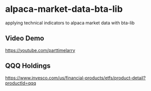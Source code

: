 # alpaca-market-data-bta-lib

applying technical indicators to alpaca market data with bta-lib

## Video Demo

https://youtube.com/parttimelarry

## QQQ Holdings

https://www.invesco.com/us/financial-products/etfs/product-detail?productId=qqq